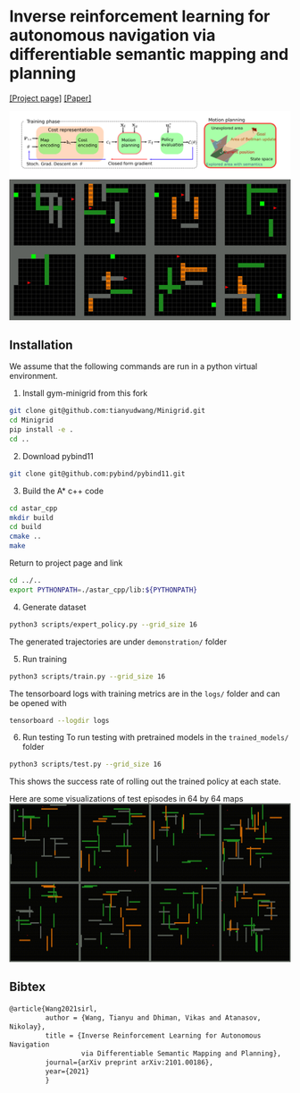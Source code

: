 # Inverse reinforcement learning for autonomous navigation via differentiable semantic mapping and planning
[[Project page]](https://tianyudwang.github.io/sirl/) [[Paper]](https://arxiv.org/abs/2101.00186)

![SemMapPlan Teaser](docs/teaser.png)
![Tests](docs/tests_16.gif)

## Installation
We assume that the following commands are run in a python virtual environment.
1. Install gym-minigrid from this fork
```bash
git clone git@github.com:tianyudwang/Minigrid.git
cd Minigrid
pip install -e .
cd ..
```

2. Download pybind11
```bash
git clone git@github.com:pybind/pybind11.git
```

3. Build the A* c++ code
```bash
cd astar_cpp
mkdir build
cd build
cmake ..
make
```
Return to project page and link
```bash
cd ../..
export PYTHONPATH=./astar_cpp/lib:${PYTHONPATH}
```

4. Generate dataset
```bash
python3 scripts/expert_policy.py --grid_size 16
```
The generated trajectories are under `demonstration/` folder

5. Run training
```bash
python3 scripts/train.py --grid_size 16
```
The tensorboard logs with training metrics are in the `logs/` folder and can be opened with
```bash
tensorboard --logdir logs
```

6. Run testing
To run testing with pretrained models in the `trained_models/` folder
```bash
python3 scripts/test.py --grid_size 16
```
This shows the success rate of rolling out the trained policy at each state. 

Here are some visualizations of test episodes in 64 by 64 maps
![Tests](docs/tests_64.gif)

## Bibtex
```
@article{Wang2021sirl,
         author = {Wang, Tianyu and Dhiman, Vikas and Atanasov, Nikolay},
         title = {Inverse Reinforcement Learning for Autonomous Navigation 
                  via Differentiable Semantic Mapping and Planning},
         journal={arXiv preprint arXiv:2101.00186},
         year={2021}
         }
```